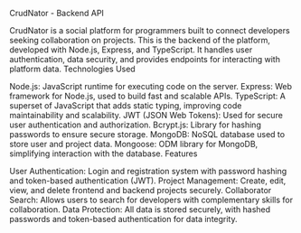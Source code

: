 CrudNator - Backend API

CrudNator is a social platform for programmers built to connect developers seeking collaboration on projects. This is the backend of the platform, developed with Node.js, Express, and TypeScript. It handles user authentication, data security, and provides endpoints for interacting with platform data.
Technologies Used

Node.js: JavaScript runtime for executing code on the server.
Express: Web framework for Node.js, used to build fast and scalable APIs.
TypeScript: A superset of JavaScript that adds static typing, improving code maintainability and scalability.
JWT (JSON Web Tokens): Used for secure user authentication and authorization.
Bcrypt.js: Library for hashing passwords to ensure secure storage.
MongoDB: NoSQL database used to store user and project data.
Mongoose: ODM library for MongoDB, simplifying interaction with the database.
Features

User Authentication: Login and registration system with password hashing and token-based authentication (JWT).
Project Management: Create, edit, view, and delete frontend and backend projects securely.
Collaborator Search: Allows users to search for developers with complementary skills for collaboration.
Data Protection: All data is stored securely, with hashed passwords and token-based authentication for data integrity.
